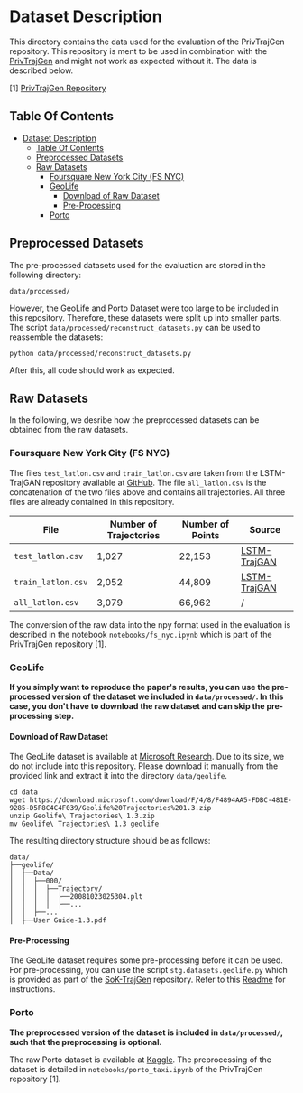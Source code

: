 # Dataset Description

This directory contains the data used for the evaluation of the PrivTrajGen repository.
This repository is ment to be used in combination with the [PrivTrajGen](https://github.com/erik-buchholz/PrivTrajGen)
and might not work as expected without it. <!-- TODO: Fix Link -->
The data is described below.

[1] [PrivTrajGen Repository](https://github.com/erik-buchholz/PrivTrajGen)

## Table Of Contents

<!-- TOC -->
* [Dataset Description](#dataset-description)
  * [Table Of Contents](#table-of-contents)
  * [Preprocessed Datasets](#preprocessed-datasets)
  * [Raw Datasets](#raw-datasets)
    * [Foursquare New York City (FS NYC)](#foursquare-new-york-city-fs-nyc)
    * [GeoLife](#geolife)
      * [Download of Raw Dataset](#download-of-raw-dataset)
      * [Pre-Processing](#pre-processing)
    * [Porto](#porto)
<!-- TOC -->

## Preprocessed Datasets

The pre-processed datasets used for the evaluation are stored in the following directory:
```
data/processed/
```
However, the GeoLife and Porto Dataset were too large to be included in this repository.
Therefore, these datasets were split up into smaller parts.
The script `data/processed/reconstruct_datasets.py` can be used to reassemble the datasets:
```shell
python data/processed/reconstruct_datasets.py
```

After this, all code should work as expected.

## Raw Datasets

In the following, we desribe how the preprocessed datasets can be obtained from the raw datasets.

### Foursquare New York City (FS NYC)

The files `test_latlon.csv` and `train_latlon.csv` are taken from the LSTM-TrajGAN repository
available at [GitHub](https://github.com/GeoDS/LSTM-TrajGAN).
The file `all_latlon.csv` is the concatenation of the two files above and contains all trajectories.
All three files are already contained in this repository.

| File               | Number of Trajectories | Number of Points | Source                                                                                  |
|--------------------|------------------------|------------------|-----------------------------------------------------------------------------------------|
| `test_latlon.csv`  | 1,027                  | 22,153           | [LSTM-TrajGAN](https://github.com/GeoDS/LSTM-TrajGAN/blob/master/data/test_latlon.csv)  |
| `train_latlon.csv` | 2,052                  | 44,809           | [LSTM-TrajGAN](https://github.com/GeoDS/LSTM-TrajGAN/blob/master/data/train_latlon.csv) |
| `all_latlon.csv`   | 3,079                  | 66,962           | /                                                                                       |

The conversion of the raw data into the npy format used in the evaluation is described in the notebook
`notebooks/fs_nyc.ipynb` which is part of the PrivTrajGen repository [1].


### GeoLife

**If you simply want to reproduce the paper's results, you can use the pre-processed version of the dataset we included in `data/processed/`.
In this case, you don't have to download the raw dataset and can skip the pre-processing step.**

#### Download of Raw Dataset

The GeoLife dataset is available
at [Microsoft Research](https://www.microsoft.com/en-us/download/details.aspx?id=52367).
Due to its size, we do not include into this repository.
Please download it manually from the provided link and extract it into the directory `data/geolife`.

```shell
cd data
wget https://download.microsoft.com/download/F/4/8/F4894AA5-FDBC-481E-9285-D5F8C4C4F039/Geolife%20Trajectories%201.3.zip
unzip Geolife\ Trajectories\ 1.3.zip
mv Geolife\ Trajectories\ 1.3 geolife
```

The resulting directory structure should be as follows:

```
data/
├──geolife/
│  ├──Data/
│  │  ├──000/
│  │  │  ├──Trajectory/
│  │  │  │  ├──20081023025304.plt
│  │  │  │  ├──...
│  │  ├──...
│  ├──User Guide-1.3.pdf
```

#### Pre-Processing

The GeoLife dataset requires some pre-processing before it can be used.
For pre-processing, you can use the script `stg.datasets.geolife.py` which is provided as part of the 
[SoK-TrajGen](https://github.com/erik-buchholz/SoK-TrajGen) repository.
Refer to this [Readme](https://github.com/erik-buchholz/SoK-TrajGen/tree/main/data) for instructions.


### Porto

**The preprocessed version of the dataset is included in `data/processed/`, such that the preprocessing is optional.**

The raw Porto dataset is available at [Kaggle](https://www.kaggle.com/c/pkdd-15-predict-taxi-service-trajectory-i/data).
The preprocessing of the dataset is detailed in `notebooks/porto_taxi.ipynb` of the PrivTrajGen repository [1].